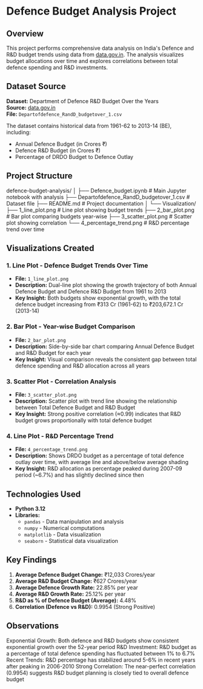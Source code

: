 # Defence Budget Analysis Project

## Overview
This project performs comprehensive data analysis on India's Defence and R&D budget trends using data from [data.gov.in](https://data.gov.in/). The analysis visualizes budget allocations over time and explores correlations between total defence spending and R&D investments.

## Dataset Source
**Dataset:** Department of Defence R&D Budget Over the Years  
**Source:** [data.gov.in](https://data.gov.in/)  
**File:** `Departofdefence_RandD_budgetover_1.csv`

The dataset contains historical data from 1961-62 to 2013-14 (BE), including:
- Annual Defence Budget (in Crores ₹)
- Defence R&D Budget (in Crores ₹)
- Percentage of DRDO Budget to Defence Outlay

## Project Structure
defence-budget-analysis/
│
├── Defence_budget.ipynb                    # Main Jupyter notebook with analysis
├── Departofdefence_RandD_budgetover_1.csv  # Dataset file
├── README.md                               # Project documentation
│
└── Visualization/                                  
├── 1_line_plot.png                    # Line plot showing budget trends
├── 2_bar_plot.png                     # Bar plot comparing budgets year-wise
├── 3_scatter_plot.png                 # Scatter plot showing correlation
└── 4_percentage_trend.png             # R&D percentage trend over time

## Visualizations Created

### 1. Line Plot - Defence Budget Trends Over Time
- **File:** `1_line_plot.png`
- **Description:** Dual-line plot showing the growth trajectory of both Annual Defence Budget and Defence R&D Budget from 1961 to 2013
- **Key Insight:** Both budgets show exponential growth, with the total defence budget increasing from ₹313 Cr (1961-62) to ₹203,672.1 Cr (2013-14)

### 2. Bar Plot - Year-wise Budget Comparison
- **File:** `2_bar_plot.png`
- **Description:** Side-by-side bar chart comparing Annual Defence Budget and R&D Budget for each year
- **Key Insight:** Visual comparison reveals the consistent gap between total defence spending and R&D allocation across all years

### 3. Scatter Plot - Correlation Analysis
- **File:** `3_scatter_plot.png`
- **Description:** Scatter plot with trend line showing the relationship between Total Defence Budget and R&D Budget
- **Key Insight:** Strong positive correlation (≈0.99) indicates that R&D budget grows proportionally with total defence budget

### 4. Line Plot - R&D Percentage Trend
- **File:** `4_percentage_trend.png`
- **Description:** Shows DRDO budget as a percentage of total defence outlay over time, with average line and above/below average shading
- **Key Insight:** R&D allocation as percentage peaked during 2007-09 period (~6.7%) and has slightly declined since then

## Technologies Used
- **Python 3.12**
- **Libraries:**
  - `pandas` - Data manipulation and analysis
  - `numpy` - Numerical computations
  - `matplotlib` - Data visualization
  - `seaborn` - Statistical data visualization

## Key Findings

1. **Average Defence Budget Change:** ₹12,033 Crores/year
2. **Average R&D Budget Change:** ₹627 Crores/year
3. **Average Defence Growth Rate:** 22.85% per year
4. **Average R&D Growth Rate:** 25.12% per year
5. **R&D as % of Defence Budget (Average):** 4.48%
6. **Correlation (Defence vs R&D):** 0.9954 (Strong Positive)

## Observations

Exponential Growth: Both defence and R&D budgets show consistent exponential growth over the 52-year period
R&D Investment: R&D budget as a percentage of total defence spending has fluctuated between 1% to 6.7%
Recent Trends: R&D percentage has stabilized around 5-6% in recent years after peaking in 2006-2010
Strong Correlation: The near-perfect correlation (0.9954) suggests R&D budget planning is closely tied to overall defence budget
